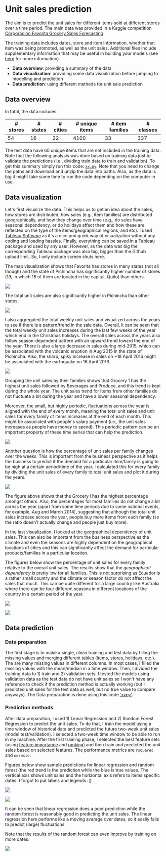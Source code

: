 # Unit sales prediction 

The aim is to predict the unit sales for different items sold at different stores over a time period. The main data was provided in a Kaggle competition [Corporación Favorita Grocery Sales Forecasting](https://www.kaggle.com/c/favorita-grocery-sales-forecasting/data) 

The training data includes dates, store and item information, whether that item was being promoted, as well as the unit sales. Additional files include supplementary information that may be useful in building your models (see [here](https://www.kaggle.com/c/favorita-grocery-sales-forecasting/data) for more information).

- **Data overview**: providing a summary of the data
- **Data visualization**: providing some data visualization before jumping to modelling and prediction
- **Data prediction**: using different methods for unit sale prediction

## Data overview  
In total, the data includes:

|# stores | # states | # cities |# unique items | # item families  | # classes |
|---------|----------|----------|---------------|------------------|-----------|
|54       | 16       |22        | 4100          | 33               | 337       |

The test data have 60 unique items that are not included in the training data. Note that the following analysis was done based on training data just to validate the predictions (i.e., dividing train data to train and validation). To get this summary simply run this code: [`xx.py`](). Note that you need to change the paths and download and unzip the data into paths. Also, as the data is big it might take some time to run the code depending on the computer in use. 

## Data visualization
Let's first visualize the data. This helps us to get an idea about the sales, how stores are distributed, how sales (e.g., item families) are distributed geographically, and how they change over time (e.g., do sales have seasonal dependency, or do holidays affect them and how these are reflected on the type of the items/geographical regions, and etc). I used [Tableau Software](https://www.tableau.com) as it's a nice and quick way of visualization without any coding and loading hassles. Finally, everything can be saved in a Tableau package and used by any user. However, as the data was big the corresponding Tableau package was also big, bigger than the Github upload limit. So, I only include screen shuts here.

The map visualization shows that Favorita has stores in many states (not all though) and the state of Pichincha has significantly higher number of stores (19, in which 18 of them are located in the capital, Quito) than others.

![](images/img_01.png)


The total unit sales are also significantly higher in Pichincha than other states:



![](images/img_03.png)


I also aggregated the total weekly unit sales and visualized across the years to see if there is a pattern/trend in the sale data. Overall, it can be seen that the total weekly unit sales increases during the last few weeks of the year which end in the Christmas holidays. The overall sales across the years also follow season-dependent pattern with an upward trend toward the end of the year. There is also a large decrease in sales during mid-2015, which can be associated with the volcanic eruption in Aug 2015 in the state of Pichincha. Also, the sharp, spiky increase in sales on ~18 April 2016 might be associated with the earthquake on 16 April 2016.


![](images/img_04.png)


Grouping the unit sales by their families shows that Grocery 1  has the highest unit sales followed by Beverages and Produce, and this trend is kept during the whole year. The unit sales trend for items from other families do not fluctuate a lot during the year and have a lower seasonal dependency.

Moreover, the small, but highly periodic, fluctuations across the year is aligned with the end of every month, meaning the total unit sales and unit sales for every family of items increases at the end of each month. This might be associated with people's salary payment (i.e., the unit sales increases as people have money to spend). This periodic pattern can be an important property of these time series that can help the prediction. 


![](images/img_05.png)

Another question is how the percentage of unit sales per family changes over the weeks. This is important from the business perspective as it helps the business to predict if the demand for a particular item/family is going to be high at a certain period/time of the year. I calculated this for every family by dividing the unit sales of every family to total unit sales and plot it during the years.

![](images/img_09.png)


The figure above shows that the Grocery I has the highest percentage amongst others. Also, the percentages for most families do not change a lot across the year (apart from some time periods due to some national events, for example, Aug and March 2014), suggesting that although the total unit sales increase across the year, people buy more items from each family (so the ratio doesn't actually change and people just buy more).


In the last visualization, I looked at the geographical dependency of unit sales. This can also be important from the business perspective as the climate and even the seasons are highly dependent on the geographical locations of cities and this can significantly affect the demand for particular products/families in a particular location.   

The figures below show the percentage of unit sales for every family relative to the overall unit sales. The results show that the *geographical dependency* is pretty low for all families. This is not surprising as Ecuador is a rather small country and the climate or season factor do not affect the sales that much. This can be quite different for a large country like Australia where there can be four different seasons in different locations of the country in a certain period of the year. 

![](images/img_07.png)

![](images/img_08.png)

## Data prediction 
### Data preparation
The first stage is to make a single, clean training and test data by filling the missing values and merging different tables (items, stores, holidays, etc.). The are many missing values in different columns. In most cases, I filled the missing values with the mean/median in a time window. Then, I divided the training data to 1) train and 2) validation sets. I tested the models using validation data as the test data do not have unit sales so I won't have any reference to check if the prediction method is actually working (but I predicted unit sales for the test data as well, but no true value to compare anyways). The Data preparation is done using this code ['xxpy'](codes/xx.py).

### Prediction methods
After data preparation, I used 1) Linear Regression and 2) Random Forest Regression to predict the unit sales. To do that, I train the model using a time window of historical data and predicted the future two-week unit sales (model test/validation). I selected a two-week time window to be able to run in my machine. After the first training phase, I selected the best feature sets (using [feature importance](https://scikit-learn.org/stable/modules/generated/sklearn.ensemble.RandomForestClassifier.html#sklearn.ensemble.RandomForestClassifier.feature_importances_)  and [ranking](https://scikit-learn.org/stable/modules/generated/sklearn.feature_selection.RFE.html)) and then train and predicted the unit sales based on selected features. The performance metrics are `rsquared` and `nwrmsle`.

Figures below show sample predictions for linear regression and random forest (the red trend is the prediction while the blue is true values. The vertical axis shows unit sales and the horizontal axis refers to items specific dates. I forgot to put labels and legends :()

![](images/LinearRegression.png)

![](images/RandomForestRegressor.png)

It can be seen that linear regression does a poor prediction while the random forest is reasonably good in predicting the unit sales. The linear regression here performs like a moving average over dates, so it easily fails to predict (large) fluctuations.

Note that the results of the random forest can even improve by training on more dates. 

![](images/scores.png)
  















